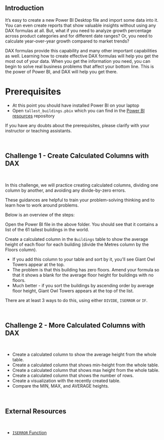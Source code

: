 <!-- # Lab | DAX Functions -->

## Introduction

It’s easy to create a new Power BI Desktop file and import some data into it. You can even create reports that show valuable insights without using any DAX formulas at all. But, what if you need to analyze growth percentage across product categories and for different date ranges? Or, you need to calculate year-over-year growth compared to market trends?

DAX formulas provide this capability and many other important capabilities as well. Learning how to create effective DAX formulas will help you get the most out of your data. When you get the information you need, you can begin to solve real business problems that affect your bottom line. This is the power of Power BI, and DAX will help you get there.

# Prerequisites

- At this point you should have installed Power BI on your laptop
- Open `tallest_buildings.pbix` which you can find in the [Power BI resources](https://github.com/ironhack-edu/power-bi-resources/tree/master/tallest_buildings_all_resources) repository

If you have any doubts about the prerequisites, please clarify with your instructor or teaching assistants.

<br>

## Challenge 1 - Create Calculated Columns with DAX

<br>

In this challenge, we will practice creating calculated columns, dividing one column by another, and avoiding any divide-by-zero errors.

These guidances are helpful to train your problem-solving thinking and to learn how to work around problems.

Below is an overview of the steps:

Open the Power BI file in the above folder. You should see that it contains a list of the 61 tallest buildings in the world.

Create a calculated column in the `Buildings` table to show the average height of each floor for each building (divide the Metres column by the Floors column).

- If you add this column to your table and sort by it, you'll see Giant Owl Towers appear at the top.
- The problem is that this building has zero floors. Amend your formula so that it shows a blank for the average floor height for buildings with no floors.
- Much better - if you sort the buildings by ascending order by average floor height, Giant Owl Towers appears at the top of the list.

There are at least 3 ways to do this, using either `DIVIDE`, `ISERROR` or `IF`.

<br>

## Challenge 2 - More Calculated Columns with DAX

<br>

- Create a calculated column to show the average height from the whole table.
- Create a calculated column that shows min-height from the whole table.
- Create a calculated column that shows max height from the whole table.
- Create a calculated column that shows the number of rows.
- Create a visualization with the recently created table.
- Compare the MIN, MAX, and AVERAGE heights.

<br>

## External Resources

<br>

- [`ISERROR` Function](https://docs.microsoft.com/en-us/dax/iserror-function-dax)
